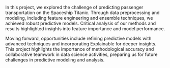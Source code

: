 In this project, we explored the challenge of predicting passenger transportation on the Spaceship Titanic.
Through data preprocessing and modeling, including feature engineering and ensemble techniques, we achieved robust
predictive models. Critical analysis of our methods and results highlighted insights into feature importance and model performance.

Moving forward, opportunities include refining predictive models with advanced techniques and incorporating
Explainable for deeper insights. This project highlights the importance of methodological accuracy and collaborative
teamwork in data science activities, preparing us for future challenges in predictive modeling and analysis.
